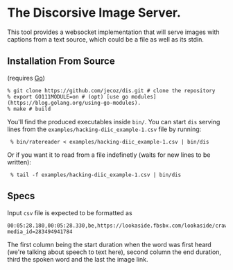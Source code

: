 # The Discorsive Image Server.
This tool provides a websocket implementation that will serve images with captions from a text source, which could be a file as well as its stdin.

## Installation From Source
(requires [Go](https://golang.org/dl/))
```
% git clone https://github.com/jecoz/dis.git # clone the repository
% export GO111MODULE=on # (opt) [use go modules](https://blog.golang.org/using-go-modules).
% make # build
```

You'll find the produced executables inside `bin/`. You can start `dis` serving lines from the `examples/hacking-diic_example-1.csv` file by running:
```
 % bin/ratereader < examples/hacking-diic_example-1.csv | bin/dis
```
Or if you want it to read from a file indefinetly (waits for new lines to be written):
```
 % tail -f examples/hacking-diic_example-1.csv | bin/dis
```

## Specs
Input `csv` file is expected to be formatted as
```
00:05:28.180,00:05:28.330,be,https://lookaside.fbsbx.com/lookaside/crawler/media/?media_id=283494941784
```
The first column being the start duration when the word was first heard (we're talking about speech to text here), second column the end duration, third the spoken word and the last the image link.
